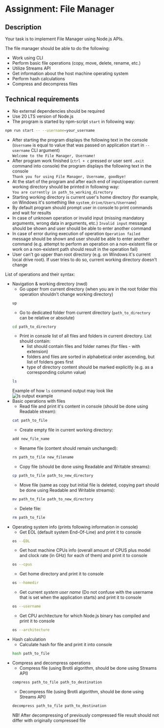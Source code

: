 # Assignment: File Manager

## Description

Your task is to implement File Manager using Node.js APIs.

The file manager should be able to do the following:

- Work using CLI
- Perform basic file operations (copy, move, delete, rename, etc.)
- Utilize Streams API
- Get information about the host machine operating system
- Perform hash calculations
- Compress and decompress files

## Technical requirements

- No external dependencies should be required
- Use 20 LTS version of Node.js
- The program is started by npm-script `start` in following way:
```bash
npm run start -- --username=your_username
```
- After starting the program displays the following text in the console (`Username` is equal to value that was passed on application start in `--username` CLI argument)  
`Welcome to the File Manager, Username!`  
- After program work finished (`ctrl + c` pressed or user sent `.exit` command into console) the program displays the following text in the console  
`Thank you for using File Manager, Username, goodbye!`  
- At the start of the program and after each end of input/operation current working directory should be printed in following way:  
`You are currently in path_to_working_directory`  
- Starting working directory is current user's home directory (for example, on Windows it's something like `system_drive/Users/Username`)
- By default program should prompt user in console to print commands and wait for results  
- In case of unknown operation or invalid input (missing mandatory arguments, wrong data in arguments, etc.) `Invalid input` message should be shown and user should be able to enter another command
- In case of error during execution of operation `Operation failed` message should be shown and user should be able to enter another command (e.g. attempt to perform an operation on a non-existent file or work on a non-existent path should result in the operation fail)
- User can't go upper than root directory (e.g. on Windows it's current local drive root). If user tries to do so, current working directory doesn't change  

List of operations and their syntax:
- Navigation & working directory (nwd)
    - Go upper from current directory (when you are in the root folder this operation shouldn't change working directory)  
    ```bash
    up
    ```
    - Go to dedicated folder from current directory (`path_to_directory` can be relative or absolute)
    ```bash
    cd path_to_directory
    ```
    - Print in console list of all files and folders in current directory. List should contain:
        - list should contain files and folder names (for files - with extension)
        - folders and files are sorted in alphabetical order ascending, but list of folders goes first
        - type of directory content should be marked explicitly (e.g. as a corresponding column value)
    ```bash
    ls
    ```
    Example of how `ls` command output may look like  
    ![ls output example](./ls-example.JPG)  
- Basic operations with files
    - Read file and print it's content in console (should be done using Readable stream): 
    ```bash
    cat path_to_file
    ```
    - Create empty file in current working directory: 
    ```bash
    add new_file_name
    ```
    - Rename file (content should remain unchanged): 
    ```bash
    rn path_to_file new_filename
    ```
    - Copy file (should be done using Readable and Writable streams): 
    ```bash
    cp path_to_file path_to_new_directory
    ```
    - Move file (same as copy but initial file is deleted, copying part should be done using Readable and Writable streams): 
    ```bash
    mv path_to_file path_to_new_directory
    ```
    - Delete file: 
    ```bash
    rm path_to_file
    ```
- Operating system info (prints following information in console)
    - Get EOL (default system End-Of-Line) and print it to console  
    ```bash
    os --EOL
    ```
    - Get host machine CPUs info (overall amount of CPUS plus model and clock rate (in GHz) for each of them) and print it to console  
    ```bash
    os --cpus
    ```
    - Get home directory and print it to console  
    ```bash
    os --homedir
    ```
    - Get current *system user name* (Do not confuse with the username that is set when the application starts) and print it to console  
    ```bash
    os --username
    ```
    - Get CPU architecture for which Node.js binary has compiled and print it to console  
    ```bash
    os --architecture
    ```
- Hash calculation  
    - Calculate hash for file and print it into console  
    ```bash
    hash path_to_file
    ```
- Compress and decompress operations  
    - Compress file (using Brotli algorithm, should be done using Streams API)  
    ```bash
    compress path_to_file path_to_destination
    ```
    - Decompress file (using Brotli algorithm, should be done using Streams API)  
    ```bash
    decompress path_to_file path_to_destination
    ```  
    NB! After decompressing of previously compressed file result should not differ with originally compressed file
    